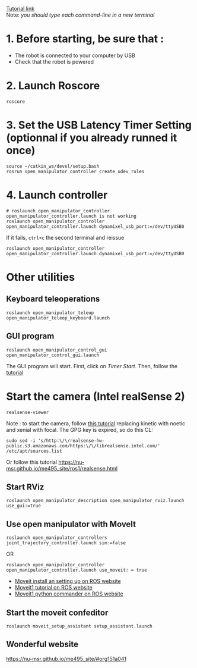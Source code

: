[Tutorial link](https://emanual.robotis.com/docs/en/platform/openmanipulator_x/quick_start_guide/)  
Note: *you should type each command-line in a new terminal*  

# 1. Before starting, be sure that :  
* The robot is connected to your computer by USB  
* Check that the robot is powered  

# 2. Launch Roscore
```
roscore
```

# 3. Set the USB Latency Timer Setting (optionnal if you already runned it once)
```
source ~/catkin_ws/devel/setup.bash
rosrun open_manipulator_controller create_udev_rules
```

# 4. Launch controller
```
# roslaunch open_manipulator_controller open_manipulator_controller.launch is not working
roslaunch open_manipulator_controller open_manipulator_controller.launch dynamixel_usb_port:=/dev/ttyUSB0
```
If it fails, `ctrl+c` the second terminal and reissue 
```
roslaunch open_manipulator_controller open_manipulator_controller.launch dynamixel_usb_port:=/dev/ttyUSB0
```

# Other utilities
## Keyboard teleoperations 
```
roslaunch open_manipulator_teleop open_manipulator_teleop_keyboard.launch

```

## GUI program 
```
roslaunch open_manipulator_control_gui open_manipulator_control_gui.launch
```
The GUI program will start. First, click on *Timer Start*.
Then, follow the [tutorial](https://emanual.robotis.com/docs/en/platform/openmanipulator_x/ros_operation/)


# Start the camera (Intel realSense 2)
```
realsense-viewer
```
Note : to start the camera, follow [this tutorial](https://emanual.robotis.com/docs/en/platform/openmanipulator_x/ros_perceptions/#install-camera-package) replacing kinetic with noetic and xenial with focal. The GPG key is expired, so do this CL:
```
sudo sed -i 's/http:\/\/realsense-hw-public.s3.amazonaws.com/https:\/\/librealsense.intel.com/' /etc/apt/sources.list
```
Or follow this tutorial https://nu-msr.github.io/me495_site/ros1/realsense.html
## Start RViz
```
roslaunch open_manipulator_description open_manipulator_rviz.launch use_gui:=true
```
## Use open manipulator with MoveIt
```
roslaunch open_manipulator_controllers joint_trajectory_controller.launch sim:=false
```
OR 
```
roslaunch open_manipulator_controller open_manipulator_controller.launch use_moveit: = true
```
* [Moveit install an setting up on ROS website](https://ros-planning.github.io/moveit_tutorials/doc/getting_started/getting_started.html)  
* [Moveit1 tutorial on ROS website](https://ros-planning.github.io/moveit_tutorials/doc/move_group_python_interface/move_group_python_interface_tutorial.html)  
* [Moveit1 python commander on ROS website](https://ros-planning.github.io/moveit_tutorials/doc/moveit_commander_scripting/moveit_commander_scripting_tutorial.html)  
## Start the moveit confeditor
```
roslaunch moveit_setup_assistant setup_assistant.launch
```
## Wonderful website 
https://nu-msr.github.io/me495_site/#org151a041
